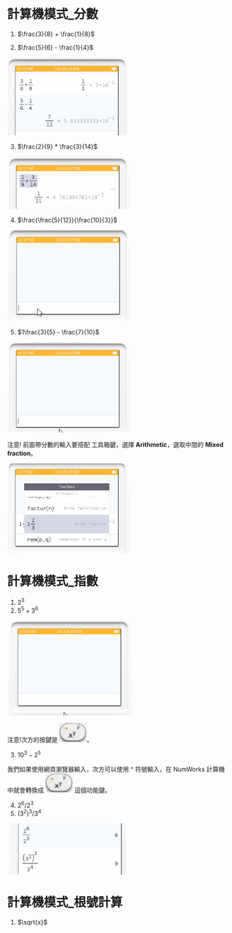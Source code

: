 # 計算機模式_分數

1. $\frac{3}{8} + \frac{1}{8}$
   
2. $\frac{5}{6} - \frac{1}{4}$

![](img/05_01.png)

3. $\frac{2}{9} * \frac{3}{14}$

![](img/05_02.png)

4. $\frac{\frac{5}{12}}{\frac{10}{3}}$

![](img/05_03.gif)

5. $1\frac{3}{5} - \frac{7}{10}$

![](img/05_04.gif)

注意! 前面帶分數的輸入要搭配 工具箱鍵，選擇 **Arithmetic**，選取中間的 **Mixed fraction**。

![](img/05_05.png)

# 計算機模式_指數

1. $2^3$
2. $5^5 + 3^6$

![](img/05_06.gif)

注意!次方的按鍵是 ![](img/KEY_xPowerY.png)。

3. $10^3 - 2^5$

我們如果使用網頁瀏覽器輸入，次方可以使用 ^ 符號輸入，在 NumWorks 計算機中就會轉換成 ![](img/KEY_xPowerY.png) 這個功能鍵。

4. $2^6 / 2^3$
5. $(3^2)^3 / 3^4$

![](img/05_07.png)


# 計算機模式_根號計算

1. $\sqrt{x}$


